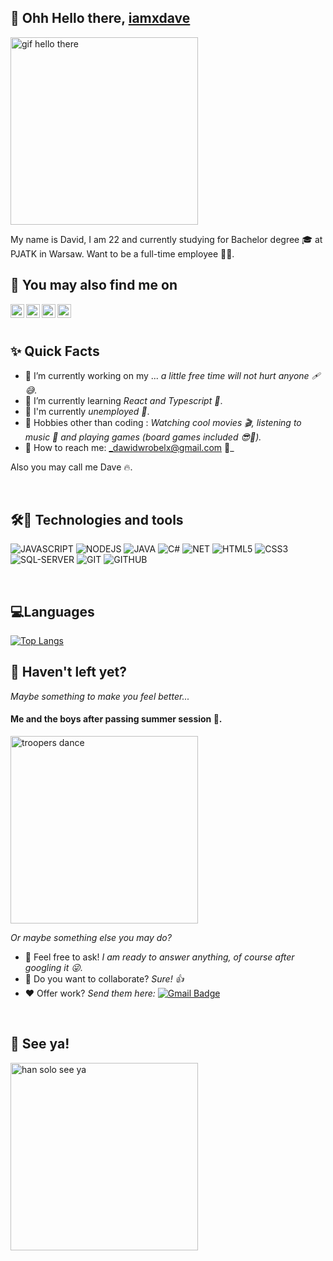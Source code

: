 ## 👋 Ohh Hello there, [iamxdave](https://github.com/iamxdave)

<img src="https://media1.giphy.com/media/xTiIzJSKB4l7xTouE8/giphy.gif" alt="gif hello there" height="300"/>


<br/>

<p>
  My name is David, I am 22 and currently studying for Bachelor degree 🎓 at PJATK in Warsaw. Want to be a full-time employee 🧑‍💼.
</p>

## 👀 You may also find me on
<p>
  <a href="https://www.linkedin.com/in/iamxdave/">
    <img align="left" alt="Dave | LinkedIn" width="22px" src="https://seeklogo.com/images/L/linkedin-new-2020-logo-E14A5D55ED-seeklogo.com.png" />
  </a>
  <a href="mailto:dawidwrobelx@gmail.com">
    <img align="left" alt="Dave | Gmail" width="22px" src="https://seeklogo.com/images/G/gmail-new-2020-logo-32DBE11BB4-seeklogo.com.png" />
  </a>
  <a href="https://steamcommunity.com/profiles/76561198074374282/">
    <img align="left" alt="Dave | Steam" width="22px" src="https://seeklogo.com/images/S/steam-logo-73274B19E3-seeklogo.com.png" />
  </a>
  <a href="https://open.spotify.com/user/21hstacqbxrzyf65kpciup6dy">
    <img align="left" alt="Dave | Spotify" width="22px" src="https://seeklogo.com/images/S/spotify-2015-logo-560E071CB7-seeklogo.com.png?v=637903118310000000" />
  </a>
</p>

<br/>
<br/>

## ✨ Quick Facts

- 🔭 I’m currently working on my ... _a little free time will not hurt anyone 🩹😅._
- 🌱 I’m currently learning _React and Typescript 💪_.
- 💼 I'm currently _unemployed 🤷_.
- 🎿 Hobbies other than coding : _Watching cool movies 🎬, listening to music 🎵 and playing games (board games included 😎🎲)._
- 📮 How to reach me: _dawidwrobelx@gmail.com 🤙_

Also you may call me Dave 🔥.

<br/>

## 🛠🧰 Technologies and tools

![JAVASCRIPT](https://img.shields.io/badge/JAVASCRIPT-EFD81C?style=for-the-badge&logo=javascript&logoColor=black)
![NODEJS](https://img.shields.io/badge/node.js-6DA55F?style=for-the-badge&logo=node.js&logoColor=white)
![JAVA](https://img.shields.io/badge/JAVA-F73026?style=for-the-badge&logo=java&logoColor=white)
![C#](https://img.shields.io/badge/C_SHARP-753091?style=for-the-badge&logo=csharp&logoColor=white)
![NET](https://img.shields.io/badge/.NET-5C2E91?style=for-the-badge&logo=.net&logoColor=white)
![HTML5](https://img.shields.io/badge/HTML5-E34F26?style=for-the-badge&logo=html5&logoColor=white)
![CSS3](https://img.shields.io/badge/CSS3-1572B6?style=for-the-badge&logo=css3&logoColor=white)
![SQL-SERVER](https://img.shields.io/badge/SQL_SERVER-0078D4?style=for-the-badge&logo=microsoft-sql-server&logoColor=white)
![GIT](https://img.shields.io/badge/GIT-F05033?style=for-the-badge&logo=git&logoColor=white)
![GITHUB](https://img.shields.io/badge/GITHUB-1A1D21?style=for-the-badge&logo=github&logoColor=white)


<br/>

## 💻Languages

[![Top Langs](https://github-readme-stats.vercel.app/api/top-langs/?username=iamxdave&layout=compact&theme=nightowl&langs_count=10)](https://github.com/anuraghazra/github-readme-stats)

## 🤔 Haven't left yet?

_Maybe something to make you feel better..._

#### Me and the boys after passing summer session 🤣.

<img src="https://c.tenor.com/1a6SagucLd0AAAAd/storm-trooper.gif" alt="troopers dance" height="300"/>

_Or maybe something else you may do?_

- 💬 Feel free to ask! _I am ready to answer anything, of course after googling it 😜._
- 🤝 Do you want to collaborate? _Sure! 👍_
- ❤️ Offer work? _Send them here:_ [![Gmail Badge](https://img.shields.io/badge/dawidwrobelx@gmail.com-c14438?style=flat-square&logo=Gmail&logoColor=white&link=mailto:dawidwrobelx@gmail.com)](mailto:dawidwrobelx@gmail.com)

<br/>

## 👋 See ya! 
<img src="https://c.tenor.com/eM3kX8ev524AAAAC/star-wars-han-solo.gif" alt="han solo see ya" height="300"/>
